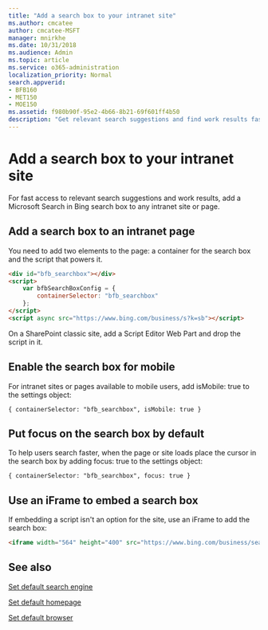 ```yaml
---
title: "Add a search box to your intranet site"
ms.author: cmcatee
author: cmcatee-MSFT
manager: mnirkhe
ms.date: 10/31/2018
ms.audience: Admin
ms.topic: article
ms.service: o365-administration
localization_priority: Normal
search.appverid:
- BFB160
- MET150
- MOE150
ms.assetid: f980b90f-95e2-4b66-8b21-69f601ff4b50
description: "Get relevant search suggestions and find work results faster by adding a Microsoft Search in Bing search box to an intranet site or page."
---
```


# Add a search box to your intranet site

For fast access to relevant search suggestions and work results, add a Microsoft Search in Bing search box to any intranet site or page.
  
## Add a search box to an intranet page

You need to add two elements to the page: a container for the search box and the script that powers it.
  
```html
<div id="bfb_searchbox"></div>
<script>
    var bfbSearchBoxConfig = {
        containerSelector: "bfb_searchbox"
    };
</script>
<script async src="https://www.bing.com/business/s?k=sb"></script>
```

On a SharePoint classic site, add a Script Editor Web Part and drop the script in it.
  
## Enable the search box for mobile

For intranet sites or pages available to mobile users, add isMobile: true to the settings object:
  
```
{ containerSelector: "bfb_searchbox", isMobile: true }
```

## Put focus on the search box by default

To help users search faster, when the page or site loads place the cursor in the search box by adding focus: true to the settings object:
  
```
{ containerSelector: "bfb_searchbox", focus: true }
```

## Use an iFrame to embed a search box

If embedding a script isn't an option for the site, use an iFrame to add the search box:
  
```html
<iframe width="564" height="400" src="https://www.bing.com/business/searchbox"></iframe>

```

## See also

[Set default search engine](set-default-search-engine.md)
  
[Set default homepage](set-default-homepage.md)
  
[Set default browser](set-default-browser.md)
  

